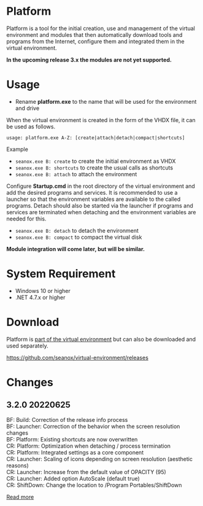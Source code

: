 # Platform
Platform is a tool for the initial creation, use and management of the virtual
environment and modules that then automatically download tools and programs
from the Internet, configure them and integrated them in the virtual
environment.

__In the upcoming release 3.x the modules are not yet supported.__


# Usage
- Rename __platform.exe__ to the name that will be used for the environment and
  drive

When the virtual environment is created in the form of the VHDX file, it can be
used as follows.

`usage: platform.exe A-Z: [create|attach|detach|compact|shortcuts]  `

Example
- `seanox.exe B: create` to create the initial environment as VHDX
- `seanox.exe B: shortcuts` to create the usual calls as shortcuts
- `seanox.exe B: attach` to attach the environment

Configure __Startup.cmd__ in the root directory of the virtual environment and
add the desired programs and services. It is recommended to use a launcher so
that the environment variables are available to the called programs. Detach
should also be started via the launcher if programs and services are terminated
when detaching and the environment variables are needed for this.

- `seanox.exe B: detach` to detach the environment
- `seanox.exe B: compact` to compact the virtual disk

__Module integration will come later, but will be similar.__


# System Requirement
- Windows 10 or higher
- .NET 4.7.x or higher


# Download
Platform is [part of the virtual environment](https://github.com/seanox/virtual-environment/tree/main/platform)
but can also be downloaded and used separately.

https://github.com/seanox/virtual-environment/releases


# Changes 
## 3.2.0 20220625 
BF: Build: Correction of the release info process  
BF: Launcher: Correction of the behavior when the screen resolution changes  
BF: Platform: Existing shortcuts are now overwritten  
CR: Platform: Optimization when detaching / process termination  
CR: Platform: Integrated settings as a core component  
CR: Launcher: Scaling of icons depending on screen resolution (aesthetic reasons)  
CR: Launcher: Increase from the default value of OPACITY (95)  
CR: Launcher: Added option AutoScale (default true)  
CR: ShiftDown: Change the location to /Program Portables/ShiftDown  

[Read more](https://raw.githubusercontent.com/seanox/virtual-environment/master/platform/CHANGES)
